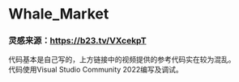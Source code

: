 # Whale_Market
### 灵感来源：https://b23.tv/VXcekpT
代码基本是自己写的，上方链接中的视频提供的参考代码实在较为混乱。
<br>
代码使用Visual Studio Community 2022编写及调试。
